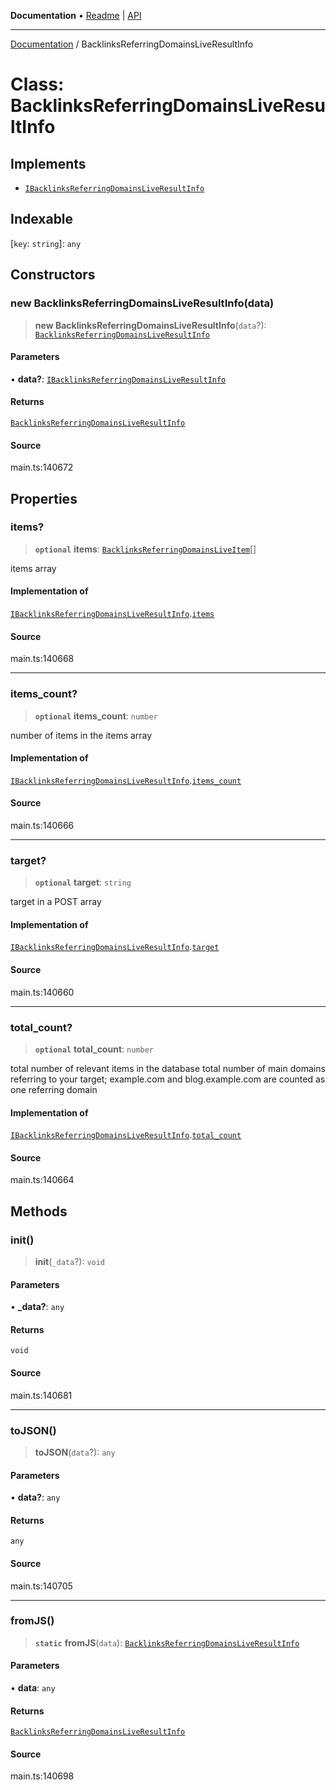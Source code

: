 **Documentation** • [Readme](../README.md) \| [API](../globals.md)

***

[Documentation](../README.md) / BacklinksReferringDomainsLiveResultInfo

# Class: BacklinksReferringDomainsLiveResultInfo

## Implements

- [`IBacklinksReferringDomainsLiveResultInfo`](../interfaces/IBacklinksReferringDomainsLiveResultInfo.md)

## Indexable

 \[`key`: `string`\]: `any`

## Constructors

### new BacklinksReferringDomainsLiveResultInfo(data)

> **new BacklinksReferringDomainsLiveResultInfo**(`data`?): [`BacklinksReferringDomainsLiveResultInfo`](BacklinksReferringDomainsLiveResultInfo.md)

#### Parameters

• **data?**: [`IBacklinksReferringDomainsLiveResultInfo`](../interfaces/IBacklinksReferringDomainsLiveResultInfo.md)

#### Returns

[`BacklinksReferringDomainsLiveResultInfo`](BacklinksReferringDomainsLiveResultInfo.md)

#### Source

main.ts:140672

## Properties

### items?

> **`optional`** **items**: [`BacklinksReferringDomainsLiveItem`](BacklinksReferringDomainsLiveItem.md)[]

items array

#### Implementation of

[`IBacklinksReferringDomainsLiveResultInfo`](../interfaces/IBacklinksReferringDomainsLiveResultInfo.md).[`items`](../interfaces/IBacklinksReferringDomainsLiveResultInfo.md#items)

#### Source

main.ts:140668

***

### items\_count?

> **`optional`** **items\_count**: `number`

number of items in the items array

#### Implementation of

[`IBacklinksReferringDomainsLiveResultInfo`](../interfaces/IBacklinksReferringDomainsLiveResultInfo.md).[`items_count`](../interfaces/IBacklinksReferringDomainsLiveResultInfo.md#items_count)

#### Source

main.ts:140666

***

### target?

> **`optional`** **target**: `string`

target in a POST array

#### Implementation of

[`IBacklinksReferringDomainsLiveResultInfo`](../interfaces/IBacklinksReferringDomainsLiveResultInfo.md).[`target`](../interfaces/IBacklinksReferringDomainsLiveResultInfo.md#target)

#### Source

main.ts:140660

***

### total\_count?

> **`optional`** **total\_count**: `number`

total number of relevant items in the database
total number of main domains referring to your target;
example.com and blog.example.com are counted as one referring domain

#### Implementation of

[`IBacklinksReferringDomainsLiveResultInfo`](../interfaces/IBacklinksReferringDomainsLiveResultInfo.md).[`total_count`](../interfaces/IBacklinksReferringDomainsLiveResultInfo.md#total_count)

#### Source

main.ts:140664

## Methods

### init()

> **init**(`_data`?): `void`

#### Parameters

• **\_data?**: `any`

#### Returns

`void`

#### Source

main.ts:140681

***

### toJSON()

> **toJSON**(`data`?): `any`

#### Parameters

• **data?**: `any`

#### Returns

`any`

#### Source

main.ts:140705

***

### fromJS()

> **`static`** **fromJS**(`data`): [`BacklinksReferringDomainsLiveResultInfo`](BacklinksReferringDomainsLiveResultInfo.md)

#### Parameters

• **data**: `any`

#### Returns

[`BacklinksReferringDomainsLiveResultInfo`](BacklinksReferringDomainsLiveResultInfo.md)

#### Source

main.ts:140698
